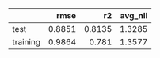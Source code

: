 |          |   rmse |     r2 |   avg_nll |
|:---------|-------:|-------:|----------:|
| test     | 0.8851 | 0.8135 |    1.3285 |
| training | 0.9864 | 0.781  |    1.3577 |